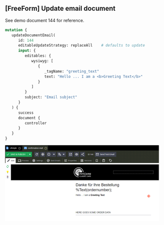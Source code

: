 ## [FreeForm] Update email document

See demo document 144 for reference.

```graphql
mutation {
   updateDocumentEmail(
      id: 144
      editableUpdateStrategy: replaceAll    # defaults to update
      input: {
         editables: {
            wysiwyg: [
               {
                  _tagName: "greeting_text"
                  text: "Hello ... I am a <b>Greeting Text</b>"
               }
            ]
         }
         subject: "Email subject"
      }
   ) {
      success
      document {
         controller
      }
   }
}
```

![Grid](../../../img/graphql/document_updateemail_mutation.png)